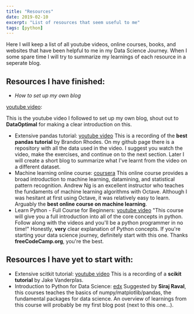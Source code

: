 ```yaml
---
title: "Resources"
date: 2019-02-10
excerpt: "List of resources that seem useful to me"
tags: [python]
---
```

Here I will keep a list of all youtube videos, online courses, books, and websites
that have been helpful to me in my Data Science Journey. When I some spare time
I will try to summarize my learnings of each resource in a seperate blog.

## Resources I have finished:

* _How to set up my own blog_

[youtube video](https://www.youtube.com/watch?v=qWrcgHwSG8M&t=72s):


This is the youtube video I followed to set up my own blog, shout out
to **DataOptimal** for making a clear introduction on this.
* Extensive pandas tutorial: [youtube video](https://www.youtube.com/watch?v=5JnMutdy6Fw)
This is a recording of the **best pandas tutorial** by Brandon Rhodes. On my github page
there is a repository with all the data used in the video. I suggest you watch the video,
make the exercises, and continue on to the next section. Later I will create a short blog
to summarize what I've learnt from the video on a different dataset.
* Machine learning online course: [coursera](https://www.coursera.org/learn/machine-learning)
This online course provides a broad introduction to machine learning, datamining, and
statistical pattern recognition. Andrew Ng is an excellent instructor who teaches the
fundaments of machine learning algorithms with Octave. Although I was hesitant at first
using Octave, it was relatively easy to learn. Arguably the **best online course on machine learning**.
* Learn Python - Full Course for Beginners: [youtube video](https://www.youtube.com/watch?v=rfscVS0vtbw)
"This course will give you a full introduction into all of the core concepts in python. Follow along with the videos and you'll be a python programmer in no time!" Honestly, **very** clear explanation of Python concepts.
If you're starting your data science journey, definitely start with this one.
Thanks **freeCodeCamp.org**, you're the best.

## Resources I have yet to start with:
* Extensive scitkit tutorial: [youtube video](https://www.youtube.com/watch?v=L7R4HUQ-eQ0)
This is a recording of a **scikit tutorial** by Jake Vanderplas.
* Introduction to Python for Data Science: [edx](https://www.edx.org/course/introduction-python-data-science-3)
Suggested by **Siraj Raval**, this courses teaches the basics of numpy/matplotlib/pandas,
the fundamental packages for data science. An overview of learnings from this course
will probably be my first blog post (next to this one...).
